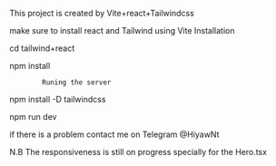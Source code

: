 This project is created by Vite+react+Tailwindcss

make sure to install react and Tailwind using Vite
            Installation
            
cd tailwind+react

npm install

            Runing the server

npm install -D tailwindcss

npm run dev

if there is a problem contact me on Telegram @HiyawNt

N.B
The responsiveness is still on progress specially for the Hero.tsx
